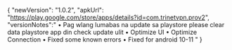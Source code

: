 {
"newVersion": "1.0.2",
"apkUrl": "https://play.google.com/store/apps/details?id=com.trinetvpn.prov2",
"versionNotes":"
• Pag wlang lumabas na update sa playstore please clear data playstore app din check update ulit
• Optimize UI
• Optimize Connection
• Fixed some known errors
• Fixed for android 10-11
"
}
